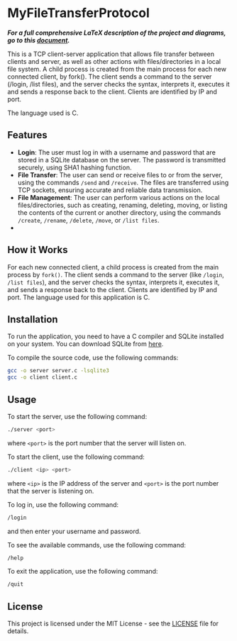 # MyFileTransferProtocol 

**_For a full comprehensive LaTeX description of the project and diagrams, go to this [document](MyFTP.pdf)._**

This is a TCP client-server application that allows file transfer between clients and server, as well as other actions with files/directories in a local file system.
A child process is created from the main process for each new connected client, by fork(). The client sends a command to the server (/login, /list files), and the server checks the syntax, interprets it, executes it and sends a response back to the client. Clients are identified by IP and port.

The language used is C.

## Features

- **Login**: The user must log in with a username and password that are stored in a SQLite database on the server. The password is transmitted securely, using SHA1 hashing function.
- **File Transfer**: The user can send or receive files to or from the server, using the commands `/send` and `/receive`. The files are transferred using TCP sockets, ensuring accurate and reliable data transmission.
- **File Management**: The user can perform various actions on the local files/directories, such as creating, renaming, deleting, moving, or listing the contents of the current or another directory, using the commands `/create`, `/rename`, `/delete`, `/move`, or `/list files`.
- 

## How it Works

For each new connected client, a child process is created from the main process by `fork()`. The client sends a command to the server (like `/login`, `/list files`), and the server checks the syntax, interprets it, executes it, and sends a response back to the client. Clients are identified by IP and port. The language used for this application is C.

## Installation

To run the application, you need to have a C compiler and SQLite installed on your system. You can download SQLite from [here](https://www.sqlite.org/download.html).

To compile the source code, use the following commands:

```bash
gcc -o server server.c -lsqlite3
gcc -o client client.c
```



## Usage

To start the server, use the following command:

```bash
./server <port>
```

where `<port>` is the port number that the server will listen on.

To start the client, use the following command:

```bash
./client <ip> <port>
```

where `<ip>` is the IP address of the server and `<port>` is the port number that the server is listening on.

To log in, use the following command:

```bash
/login
```

and then enter your username and password.

To see the available commands, use the following command:

```bash
/help
```

To exit the application, use the following command:

```bash
/quit
```

## License

This project is licensed under the MIT License - see the [LICENSE](LICENSE) file for details.
